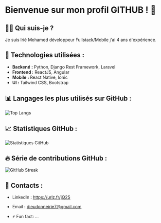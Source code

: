 # Bienvenue sur mon profil GITHUB ! 👋

## 👨‍💻 Qui suis-je ?
Je suis Irié Mohamed développeur Fullstack/Mobile j'ai 4 ans d'expérience.

## 🚀 Technologies utilisées :
- **Backend :** Python, Django Rest Framework, Laravel
- **Frontend :** ReactJS, Angular
- **Mobile :** React Native, Ionic
- **UI :** Tailwind CSS, Bootstrap

## 📊 Langages les plus utilisés sur GitHub :
![Top Langs](https://github-readme-stats.vercel.app/api/top-langs/?username=Mohamed-78&layout=compact)

## 📈 Statistiques GitHub :
![Statistiques GitHub](https://github-readme-stats.vercel.app/api/?username=Mohamed-78&show_icons=true&count_private=true&hide=prs&theme=radical)

## 🔥 Série de contributions GitHub :
![GitHub Streak](https://github-readme-streak-stats.herokuapp.com/?user=Mohamed-78&theme=dark)

## 🤝 Contacts :
- LinkedIn : https://urlz.fr/jQ2S
- Email : dieudonneirie7@gmail.com

- ⚡ Fun fact: ...
